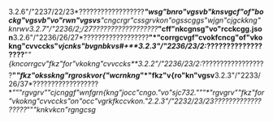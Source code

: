 3.2.6"/"2237/22/23*??????????????????***"wsg"bnro"vgsvb"knsvgcf"of"bockg"vgsvb"vo"rwn"vgsvs**"cngcrgr"cssgrvkon"ogsscggs"wjgn"cjgckkng"knrwv***3.2.7"/"2236/2;/27*??????????????????***"cff"nkcgnsg"vo"rcckcgg.json**3.2.6"/"2236/26/27*??????????????????**"*"corrgcvgf"cvokfcncg"of"vkokng"cvvccks"*vjcnks"bvgnbkvs#+**3.2.3"/"2236/23/2:*??????????????????**"*"{kncorrgcv"fkz"for"vkokng"cvvccks**3.2.2"/"2236/23/2:*??????????????????**"*"fkz"oksskng"rgroskvor{"wcrnkng*"*"fkz"v{ro"kn"vgsv**3.2.3"/"2233/26/37*??????????????????**""*"rgvgrv""cjcnggf"wnfgrn{kng"jocc"cngo."vo"sjc732."*""*"rgvgrv""fkz"for"vkokng"cvvccks"on"occ"vgrkfkccvkon."**2.2.3"/"2232/23/23*??????????????????**""*"knkvkcn"rgngcsg*